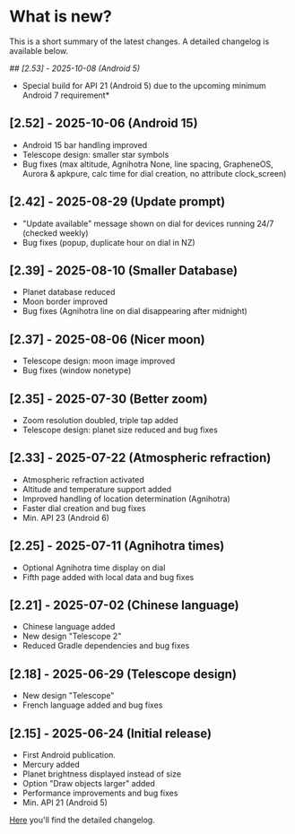 # What is new?
This is a short summary of the latest changes. A detailed changelog is available below.

*## [2.53] - 2025-10-08 (Android 5)*
- Special build for API 21 (Android 5) due to the upcoming minimum Android 7 requirement*

## [2.52] - 2025-10-06 (Android 15) 
- Android 15 bar handling improved
- Telescope design: smaller star symbols 
- Bug fixes (max altitude, Agnihotra None, line spacing, GrapheneOS, Aurora & apkpure, calc time for dial creation, no attribute clock_screen)

## [2.42] - 2025-08-29 (Update prompt) 

- "Update available" message shown on dial for devices running 24/7 (checked weekly)
- Bug fixes (popup, duplicate hour on dial in NZ)
  
## [2.39] - 2025-08-10 (Smaller Database) 

- Planet database reduced 
- Moon border improved
- Bug fixes (Agnihotra line on dial disappearing after midnight)

## [2.37] - 2025-08-06 (Nicer moon)

- Telescope design: moon image improved
- Bug fixes (window nonetype)

## [2.35] - 2025-07-30 (Better zoom)

- Zoom resolution doubled, triple tap added
- Telescope design: planet size reduced and bug fixes

## [2.33] - 2025-07-22 (Atmospheric refraction)

- Atmospheric refraction activated
- Altitude and temperature support added
- Improved handling of location determination (Agnihotra)
- Faster dial creation and bug fixes
- Min. API 23 (Android 6)

## [2.25] - 2025-07-11 (Agnihotra times)

- Optional Agnihotra time display on dial
- Fifth page added with local data and bug fixes

## [2.21] - 2025-07-02 (Chinese language)

- Chinese language added
- New design "Telescope 2"
- Reduced Gradle dependencies and bug fixes
  
## [2.18] - 2025-06-29 (Telescope design)

- New design "Telescope"
- French language added and bug fixes

## [2.15] - 2025-06-24 (Initial release)

- First Android publication.
- Mercury added
- Planet brightness displayed instead of size
- Option "Draw objects larger" added
- Performance improvements and bug fixes
- Min. API 21 (Android 5)

[Here](./CHANGELOG.md) you'll find the detailed changelog.

